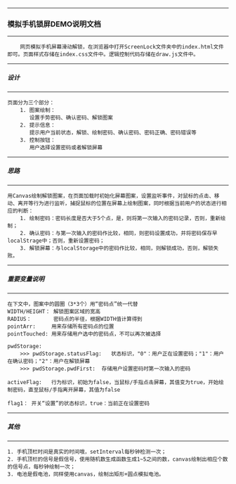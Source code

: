 
-------------------------
### 模拟手机锁屏DEMO说明文档
-------------------------
		网页模拟手机屏幕滑动解锁，在浏览器中打开ScreenLock文件夹中的index.html文件即可。页面样式存储在index.css文件中。逻辑控制代码存储在draw.js文件中。
	
---------
##### 设计
---------
	页面分为三个部分：
		1. 图案绘制：
		   设置手势密码、确认密码、解锁图案
		2. 提示信息：
		   提示用户当前状态，解锁、绘制密码、确认密码、密码正确、密码错误等
		3. 控制按钮：
		   用户选择设置密码或者解锁屏幕
		 
---------
##### 思路
---------
	用Canvas绘制解锁图案，在页面加载时初始化屏幕图案，设置监听事件，对鼠标的点击、移动、离开等行为进行监听，捕捉鼠标的位置在屏幕上绘制图案，同时根据当前用户的状态进行相应的判断：
		1. 绘制密码：密码长度是否大于5个点，是，则将第一次输入的密码记录，否则，重新绘制；
		2. 确认密码：与第一次输入的密码作比较，相同，则密码设置成功，并将密码保存早 localStrage中；否则，重新设置密码；
		3. 解锁屏幕：与localStorage中的密码作比较，相同，则解锁成功，否则，解锁失败。
		
----------------
##### 重要变量说明
----------------
	在下文中，图案中的圆圈（3*3个）用“密码点”统一代替
	WIDTH/HEIGHT： 解锁图案区域的宽高
	RADIUS：       密码点的半径，根据WIDTH值计算得到
	pointArr:     用来存储所有密码点的位置
	pointTouched: 用来存储用户选中的密码点，不可以再次被选择

	pwdStorage: 
		>>> pwdStorage.statusFlag:   状态标识，"0"：用户正在设置密码；"1"：用户在确认密码；"2"：用户在解锁屏幕
		>>> pwdStorage.pwdFirst:  存储用户设置密码时第一次输入的密码
		
	activeFlag:   行为标识，初始为false，当鼠标/手指点击屏幕，其值变为true，开始绘制密码，直至鼠标/手指离开屏幕，其值为false
		
	flag1： 开关“设置”的状态标识，true：当前正在设置密码

---------
##### 其他
---------
	1. 手机顶栏时间是真实的时间哦，setInterval每秒钟检测一次；
	2. 手机顶栏的信号是假信号，使用随机数生成函数生成1~5之间的数，canvas绘制出相应个数的信号点，每秒钟绘制一次；
	3. 电池是假电池，同样使用canvas，绘制出矩形+圆点模拟电池。